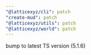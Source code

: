 ```yaml
---
"@latticexyz/cli": patch
"create-mud": patch
"@latticexyz/utils": patch
"@latticexyz/world": patch
---
```


bump to latest TS version (5.1.6)
